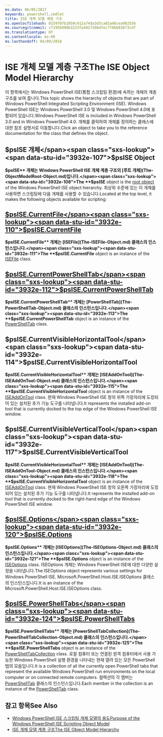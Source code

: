 ```yaml
---
ms.date: 06/05/2017
keywords: powershell,cmdlet
title: ISE 개체 모델 계층 구조
ms.openlocfilehash: 0159707b1050c412a74da3d3ca02a46cea982556
ms.sourcegitcommit: cf195b090b3223fa4917206dfec7f0b603873cdf
ms.translationtype: HT
ms.contentlocale: ko-KR
ms.lasthandoff: 04/09/2018
---
```

# <a name="the-ise-object-model-hierarchy"></a><span data-ttu-id="3932e-103">ISE 개체 모델 계층 구조</span><span class="sxs-lookup"><span data-stu-id="3932e-103">The ISE Object Model Hierarchy</span></span>

<span data-ttu-id="3932e-104">이 항목에서는 Windows PowerShell ISE(통합 스크립팅 환경)에 속하는 개체의 계층 구조를 보여 줍니다.</span><span class="sxs-lookup"><span data-stu-id="3932e-104">This topic shows the hierarchy of objects that are part of Windows PowerShell Integrated Scripting Environment (ISE).</span></span>
<span data-ttu-id="3932e-105">Windows PowerShell ISE는 Windows PowerShell 3.0 및 Windows PowerShell 4.0에 포함되어 있습니다.</span><span class="sxs-lookup"><span data-stu-id="3932e-105">Windows PowerShell ISE is included in Windows PowerShell 3.0 and in Windows PowerShell 4.0.</span></span>
<span data-ttu-id="3932e-106">개체를 클릭하여 개체를 정의하는 클래스에 대한 참조 설명서로 이동합니다.</span><span class="sxs-lookup"><span data-stu-id="3932e-106">Click an object to take you to the reference documentation for the class that defines the object.</span></span>

## <a name="psise-object"></a><span data-ttu-id="3932e-107">$psISE 개체</span><span class="sxs-lookup"><span data-stu-id="3932e-107">$psISE Object</span></span>

<span data-ttu-id="3932e-108">**$psISE** 개체는 Windows PowerShell ISE 개체 계층 구조의 [루트 개체](The-ObjectModelRoot-Object.md)입니다.</span><span class="sxs-lookup"><span data-stu-id="3932e-108">The **$psISE** object is the [root object](The-ObjectModelRoot-Object.md) of the Windows PowerShell ISE object hierarchy.</span></span>
<span data-ttu-id="3932e-109">최상위 수준에 있는 이 개체를 사용하면 스크립팅에 다음 개체를 사용할 수 있습니다.</span><span class="sxs-lookup"><span data-stu-id="3932e-109">Located at the top level, it makes the following objects available for scripting:</span></span>

## <a name="psisecurrentfilethe-isefile-objectmd"></a>[<span data-ttu-id="3932e-110">$psISE.CurrentFile</span><span class="sxs-lookup"><span data-stu-id="3932e-110">$psISE.CurrentFile</span></span>](The-ISEFile-Object.md)

<span data-ttu-id="3932e-111">**$psISE.CurrentFile** 개체는 [ISEFile](The-ISEFile-Object.md) 클래스의 인스턴스입니다.</span><span class="sxs-lookup"><span data-stu-id="3932e-111">The **$psISE.CurrentFile** object is an instance of the [ISEFile](The-ISEFile-Object.md) class.</span></span>

## <a name="psisecurrentpowershelltabthe-powershelltab-objectmd"></a>[<span data-ttu-id="3932e-112">$psISE.CurrentPowerShellTab</span><span class="sxs-lookup"><span data-stu-id="3932e-112">$psISE.CurrentPowerShellTab</span></span>](The-PowerShellTab-Object.md)

<span data-ttu-id="3932e-113">**$psISE.CurrentPowerShellTab** 개체는 [PowerShellTab](The-PowerShellTab-Object.md) 클래스의 인스턴스입니다.</span><span class="sxs-lookup"><span data-stu-id="3932e-113">The **$psISE.CurrentPowerShellTab** object is an instance of the [PowerShellTab](The-PowerShellTab-Object.md) class.</span></span>

## <a name="psisecurrentvisiblehorizontaltool"></a><span data-ttu-id="3932e-114">$psISE.CurrentVisibleHorizontalTool</span><span class="sxs-lookup"><span data-stu-id="3932e-114">$psISE.CurrentVisibleHorizontalTool</span></span>

<span data-ttu-id="3932e-115">**$psISE.CurrentVisibleHorizontalTool** 개체는 [ISEAddOnTool](The-ISEAddOnTool-Object.md) 클래스의 인스턴스입니다.</span><span class="sxs-lookup"><span data-stu-id="3932e-115">The **$psISE.CurrentVisibleHorizontalTool** object is an instance of the [ISEAddOnTool](The-ISEAddOnTool-Object.md) class.</span></span>
<span data-ttu-id="3932e-116">현재 Windows PowerShell ISE 창의 위쪽 가장자리에 도킹되어 있는 설치된 추가 기능 도구를 나타냅니다.</span><span class="sxs-lookup"><span data-stu-id="3932e-116">It represents the installed add-on tool that is currently docked to the top edge of the Windows PowerShell ISE window.</span></span>

## <a name="psisecurrentvisibleverticaltool"></a><span data-ttu-id="3932e-117">$psISE.CurrentVisibleVerticalTool</span><span class="sxs-lookup"><span data-stu-id="3932e-117">$psISE.CurrentVisibleVerticalTool</span></span>

<span data-ttu-id="3932e-118">**$psISE.CurrentVisibleHorizontalTool** 개체는 [ISEAddOnTool](The-ISEAddOnTool-Object.md) 클래스의 인스턴스입니다.</span><span class="sxs-lookup"><span data-stu-id="3932e-118">The **$psISE.CurrentVisibleHorizontalTool** object is an instance of the [ISEAddOnTool](The-ISEAddOnTool-Object.md) class.</span></span>
<span data-ttu-id="3932e-119">현재 Windows PowerShell ISE 창의 오른쪽 가장자리에 도킹되어 있는 설치된 추가 기능 도구를 나타냅니다.</span><span class="sxs-lookup"><span data-stu-id="3932e-119">It represents the installed add-on tool that is currently docked to the right-hand edge of the Windows PowerShell ISE window.</span></span>

## <a name="psiseoptionsthe-iseoptions-objectmd"></a>[<span data-ttu-id="3932e-120">$psISE.Options</span><span class="sxs-lookup"><span data-stu-id="3932e-120">$psISE.Options</span></span>](The-ISEOptions-Object.md)

<span data-ttu-id="3932e-121">**$psISE.Options** 개체는 [ISEOptions](The-ISEOptions-Object.md) 클래스의 인스턴스입니다.</span><span class="sxs-lookup"><span data-stu-id="3932e-121">The **$psISE.Options** object is an instance of the [ISEOptions](The-ISEOptions-Object.md) class.</span></span>
<span data-ttu-id="3932e-122">ISEOptions 개체는 Windows PowerShell ISE에 대한 다양한 설정을 나타냅니다.</span><span class="sxs-lookup"><span data-stu-id="3932e-122">The ISEOptions object represents various settings for Windows PowerShell ISE.</span></span>
<span data-ttu-id="3932e-123">Microsoft.PowerShell.Host.ISE.ISEOptions 클래스의 인스턴스입니다.</span><span class="sxs-lookup"><span data-stu-id="3932e-123">It is an instance of the Microsoft.PowerShell.Host.ISE.ISEOptions class.</span></span>

## <a name="psisepowershelltabsthe-powershelltabcollection-objectmd"></a>[<span data-ttu-id="3932e-124">$psISE.PowerShellTabs</span><span class="sxs-lookup"><span data-stu-id="3932e-124">$psISE.PowerShellTabs</span></span>](The-PowerShellTabCollection-Object.md)

<span data-ttu-id="3932e-125">**$psISE.PowerShellTabs** 개체는 [PowerShellTabCollection](The-PowerShellTabCollection-Object.md) 클래스의 인스턴스입니다.</span><span class="sxs-lookup"><span data-stu-id="3932e-125">The **$psISE.PowerShellTabs** object is an instance of the [PowerShellTabCollection](The-PowerShellTabCollection-Object.md) class.</span></span>
<span data-ttu-id="3932e-126">로컬 컴퓨터 또는 연결된 원격 컴퓨터에서 사용 가능한 Windows PowerShell 실행 환경을 나타내는 현재 열려 있는 모든 PowerShell 탭의 모음입니다.</span><span class="sxs-lookup"><span data-stu-id="3932e-126">It is a collection of all the currently open PowerShell tabs that represent the available Windows PowerShell run environments on the local computer or on connected remote computers.</span></span>
<span data-ttu-id="3932e-127">컬렉션의 각 멤버는 [PowerShellTab](The-PowerShellTab-Object.md) 클래스의 인스턴스입니다.</span><span class="sxs-lookup"><span data-stu-id="3932e-127">Each member in the collection is an instance of the [PowerShellTab](The-PowerShellTab-Object.md) class.</span></span>

## <a name="see-also"></a><span data-ttu-id="3932e-128">참고 항목</span><span class="sxs-lookup"><span data-stu-id="3932e-128">See Also</span></span>

- [<span data-ttu-id="3932e-129">Windows PowerShell ISE 스크립팅 개체 모델의 용도</span><span class="sxs-lookup"><span data-stu-id="3932e-129">Purpose of the Windows PowerShell ISE Scripting Object Model</span></span>](Purpose-of-the-Windows-PowerShell-ISE-Scripting-Object-Model.md)
- [<span data-ttu-id="3932e-130">ISE 개체 모델 계층 구조</span><span class="sxs-lookup"><span data-stu-id="3932e-130">The ISE Object Model Hierarchy</span></span>](The-ISE-Object-Model-Hierarchy.md)
